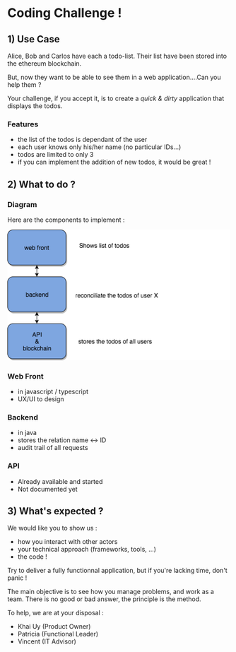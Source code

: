 # Coding Challenge !

## 1) Use Case
Alice, Bob and Carlos have each a todo-list.
Their list have been stored into the ethereum blockchain.

But, now they want to be able to see them in a web application....Can you help them ?

Your challenge, if you accept it, is to create a _quick & dirty_ application that displays the todos.

### Features
*  the list of the todos is dependant of the user
*  each user knows only his/her name (no particular IDs...)
*  todos are limited to only 3
*  if you can implement the addition of new todos, it would be great !

## 2) What to do ?

### Diagram
Here are the components to implement :

![alt text](https://github.com/bp2s/codingchallenge/blob/master/Diagram.png "Diagram")

### Web Front
* in javascript / typescript
* UX/UI to design

### Backend
* in java
* stores the relation name <-> ID
* audit trail of all requests

### API
* Already available and started
* Not documented yet

## 3) What's expected ?

We would like you to show us :
* how you interact with other actors
* your technical approach (frameworks, tools, ...)
* the code !

Try to deliver a fully functionnal application, but if you're lacking time, don't panic ! 

The main objective is to see how you manage problems, and work as a team. There is no good or bad answer, the principle is the method.

To help, we are at your disposal :
* Khai Uy (Product Owner)
* Patricia (Functional Leader)
* Vincent (IT Advisor) 